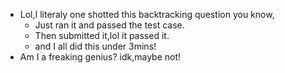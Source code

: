 - Lol,I literaly one shotted this backtracking question you know,
  - Just ran it and passed the test case.
  - Then submitted it,lol it passed it.
  - and I all did this under 3mins!
- Am I a freaking genius? idk,maybe not!
